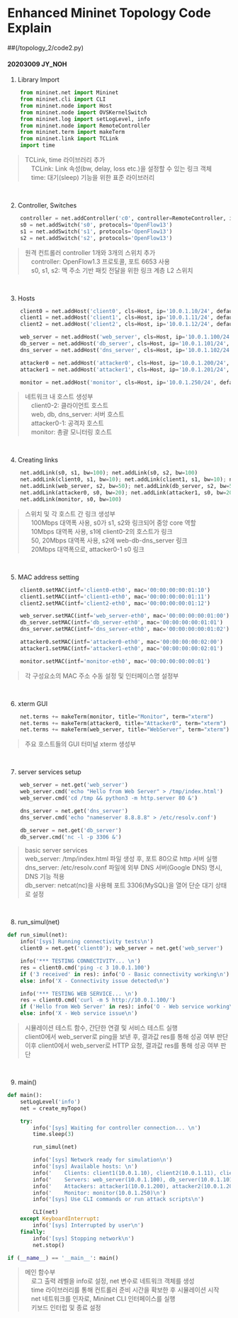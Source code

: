 # Enhanced Mininet Topology Code Explain 
##(/topology_2/code2.py)
#### 20203009 JY_NOH

1. Library Import
```python
    from mininet.net import Mininet
    from mininet.cli import CLI
    from mininet.node import Host
    from mininet.node import OVSKernelSwitch
    from mininet.log import setLogLevel, info
    from mininet.node import RemoteController
    from mininet.term import makeTerm
    from mininet.link import TCLink
    import time
```
> TCLink, time 라이브러리 추가<br>
&emsp;TCLink: Link 속성(bw, delay, loss etc.)을 설정할 수 있는 링크 객체<br>
&emsp;time: 대기(sleep) 기능을 위한 표준 라이브러리<br>
<br>

2. Controller, Switches
```python
    controller = net.addController('c0', controller=RemoteController, ip='127.0.0.1', port=6653, protocols='OpenFlow13')
    s0 = net.addSwitch('s0', protocols='OpenFlow13')
    s1 = net.addSwitch('s1', protocols='OpenFlow13')
    s2 = net.addSwitch('s2', protocols='OpenFlow13')
```
> 원격 컨트롤러 controller 1개와 3개의 스위치 추가<br>
&emsp;controller: OpenFlow1.3 프로토콜, 포트 6653 사용<br>
&emsp;s0, s1, s2: 맥 주소 기반 패킷 전달을 위한 링크 계층 L2 스위치<br>
<br>

3. Hosts
```python
    client0 = net.addHost('client0', cls=Host, ip='10.0.1.10/24', defaultRoute=None)
    client1 = net.addHost('client1', cls=Host, ip='10.0.1.11/24', defaultRoute=None)
    client2 = net.addHost('client2', cls=Host, ip='10.0.1.12/24', defaultRoute=None)

    web_server = net.addHost('web_server', cls=Host, ip='10.0.1.100/24', defaultRoute=None)
    db_server = net.addHost('db_server', cls=Host, ip='10.0.1.101/24', defaultRoute=None)
    dns_server = net.addHost('dns_server', cls=Host, ip='10.0.1.102/24', defaultRoute=None)

    attacker0 = net.addHost('attacker0', cls=Host, ip='10.0.1.200/24', defaultRoute=None)
    attacker1 = net.addHost('attacker1', cls=Host, ip='10.0.1.201/24', defaultRoute=None)

    monitor = net.addHost('monitor', cls=Host, ip='10.0.1.250/24', defaultRoute=None)
```
> 네트워크 내 호스트 생성부<br>
&emsp;client0-2: 클라이언트 호스트<br>
&emsp;web, db, dns_server: 서버 호스트<br>
&emsp;attacker0-1: 공격자 호스트<br>
&emsp;monitor: 총괄 모니터링 호스트<br>
<br>

4. Creating links
```python
    net.addLink(s0, s1, bw=100); net.addLink(s0, s2, bw=100)
    net.addLink(client0, s1, bw=10); net.addLink(client1, s1, bw=10); net.addLink(client2, s1, bw=10)
    net.addLink(web_server, s2, bw=50); net.addLink(db_server, s2, bw=50); net.addLink(dns_server, s2, bw=20)
    net.addLink(attacker0, s0, bw=20); net.addLink(attacker1, s0, bw=20)
    net.addLink(monitor, s0, bw=100)
```
> 스위치 및 각 호스트 간 링크 생성부<br>
&emsp;100Mbps 대역폭 사용, s0가 s1, s2와 링크되어 중앙 core 역할<br>
&emsp;10Mbps 대역폭 사용, s1에 client0-2의 호스트가 링크<br>
&emsp;50, 20Mbps 대역폭 사용, s2에 web-db-dns_server 링크<br>
&emsp;20Mbps 대역폭으로, attacker0-1 s0 링크<br>
<br>

5. MAC address setting
```python
    client0.setMAC(intf='client0-eth0', mac='00:00:00:00:01:10')
    client1.setMAC(intf='client1-eth0', mac='00:00:00:00:01:11')
    client2.setMAC(intf='client2-eth0', mac='00:00:00:00:01:12')

    web_server.setMAC(intf='web_server-eth0', mac='00:00:00:00:01:00')
    db_server.setMAC(intf='db_server-eth0', mac='00:00:00:00:01:01')
    dns_server.setMAC(intf='dns_server-eth0', mac='00:00:00:00:01:02')

    attacker0.setMAC(intf='attacker0-eth0', mac='00:00:00:00:02:00')
    attacker1.setMAC(intf='attacker1-eth0', mac='00:00:00:00:02:01')

    monitor.setMAC(intf='monitor-eth0', mac='00:00:00:00:00:01')
```
> 각 구성요소의 MAC 주소 수동 설정 및 인터페이스명 설정부<br>
<br>

6. xterm GUI
```python
    net.terms += makeTerm(monitor, title="Monitor", term="xterm")
    net.terms += makeTerm(attacker0, title="Attacker0", term="xterm")
    net.terms += makeTerm(web_server, title="WebServer", term="xterm")
```
> 주요 호스트들의 GUI 터미널 xterm 생성부<br>
<br>

7. server services setup
```python
    web_server = net.get('web_server')
    web_server.cmd('echo "Hello from Web Server" > /tmp/index.html')
    web_server.cmd('cd /tmp && python3 -m http.server 80 &')

    dns_server = net.get('dns_server')
    dns_server.cmd('echo "nameserver 8.8.8.8" > /etc/resolv.conf')

    db_server = net.get('db_server')
    db_server.cmd('nc -l -p 3306 &')
``` 
> basic server services<br>
web_server: /tmp/index.html 파일 생성 후, 포트 80으로 http 서버 실행<br>
dns_server: /etc/resolv.conf 파일에 외부 DNS 서버(Google DNS) 명시, DNS 기능 적용<br>
db_server: netcat(nc)을 사용해 포트 3306(MySQL)을 열어 단순 대기 상태로 설정<br>
<br>

8. run_simul(net)
```python
def run_simul(net):
    info('[sys] Running connectivity tests\n')
    client0 = net.get('client0'); web_server = net.get('web_server')

    info('*** TESTING CONNECTIVITY... \n')
    res = client0.cmd('ping -c 3 10.0.1.100')
    if ('3 received' in res): info('O - Basic connectivity working\n')
    else: info('X - Connectivity issue detected\n')

    info('*** TESTING WEB SERVICE... \n')
    res = client0.cmd('curl -m 5 http://10.0.1.100/')
    if ('Hello from Web Server' in res): info('O - Web service working\n')
    else: info('X - Web service issue\n')
```
> 시뮬레이션 테스트 함수, 간단한 연결 및 서비스 테스트 실행<br>
client0에서 web_server로 ping을 보낸 후, 결과값 res를 통해 성공 여부 판단<br>
이후 client0에서 web_server로 HTTP 요청, 결과값 res를 통해 성공 여부 판단<br>
<br>

9. main()
```python
def main():
    setLogLevel('info')
    net = create_myTopo()

    try:
        info('[sys] Waiting for controller connection... \n')
        time.sleep(3)

        run_simul(net)

        info('[sys] Network ready for simulation\n')
        info('[sys] Available hosts: \n')
        info('    Clients: client1(10.0.1.10), client2(10.0.1.11), client3(10.0.1.12)\n')
        info('    Servers: web_server(10.0.1.100), db_server(10.0.1.101), dns_server(10.0.1.102)\n')
        info('    Attackers: attacker1(10.0.1.200), attacker2(10.0.1.201)\n')
        info('    Monitor: monitor(10.0.1.250)\n')
        info('[sys] Use CLI commands or run attack scripts\n')

        CLI(net)
    except KeyboardInterrupt:
        info('[sys] Interrupted by user\n')
    finally:
        info('[sys] Stopping network\n')
        net.stop()

if (__name__) == '__main__': main()
```
> 메인 함수부<br>
&emsp;로그 출력 레벨을 info로 설정, net 변수로 네트워크 객체를 생성<br>
&emsp;time 라이브러리를 통해 컨트롤러 준비 시간을 확보한 후 시뮬레이션 시작<br>
&emsp;net 네트워크를 인자로, Mininet CLI 인터페이스를 실행<br>
&emsp;키보드 인터럽 및 종료 설정<br>
<br>

